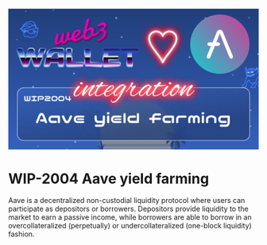 [_metadata_:at_account]:- "@AaveAave"
![image](../images/2004.png)

# WIP-2004 Aave yield farming

Aave is a decentralized non-custodial liquidity protocol where users can participate as depositors or borrowers. Depositors provide liquidity to the market to earn a passive income, while borrowers are able to borrow in an overcollateralized (perpetually) or undercollateralized (one-block liquidity) fashion.